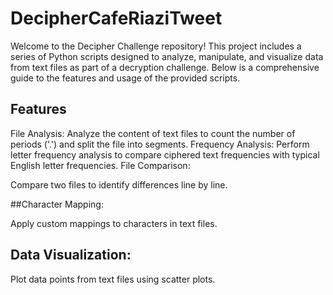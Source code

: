 # DecipherCafeRiaziTweet
Welcome to the Decipher Challenge repository! This project includes a series of Python scripts designed to analyze, manipulate, and visualize data from text files as part of a decryption challenge. Below is a comprehensive guide to the features and usage of the provided scripts.
## Features
File Analysis: 
Analyze the content of text files to count the number of periods ('.') and split the file into segments.
 Frequency Analysis: Perform letter frequency analysis to compare ciphered text frequencies with typical English letter frequencies.
 File Comparison: 

Compare two files to identify differences line by line.

##Character Mapping: 

Apply custom mappings to characters in text files.

## Data Visualization:

 Plot data points from text files using scatter plots.
